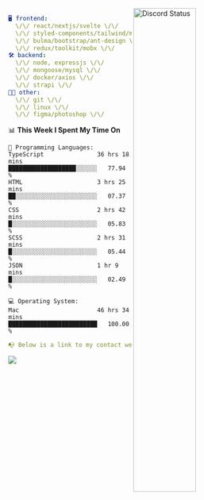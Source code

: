 
<a href="https://discord.com/users/279302975371870218" target="_blank">
    <img width="50%" align="right" alt="Discord Status" src="https://lanyard.cnrad.dev/api/279302975371870218?bg=161B22&borderRadius=5px%205px%200%200&hideTimestamp=true&idleMessage=Just%20chillin%27%20at%20the%20moment&animated=true">
</a>

```yaml
🖥️ frontend: 
  \/\/ react/nextjs/svelte \/\/
  \/\/ styled-components/tailwind/mui/
  \/\/ bulma/bootstrap/ant-design \/\/
  \/\/ redux/toolkit/mobx \/\/
🛠 backend: 
  \/\/ node, expressjs \/\/
  \/\/ mongoose/mysql \/\/
  \/\/ docker/axios \/\/
  \/\/ strapi \/\/
👨‍💻 other: 
  \/\/ git \/\/ 
  \/\/ linux \/\/
  \/\/ figma/photoshop \/\/
```
<!--START_SECTION:waka-->
📊 **This Week I Spent My Time On** 

```text
💬 Programming Languages: 
TypeScript               36 hrs 18 mins      ███████████████████░░░░░░   77.94 % 
HTML                     3 hrs 25 mins       ██░░░░░░░░░░░░░░░░░░░░░░░   07.37 % 
CSS                      2 hrs 42 mins       █░░░░░░░░░░░░░░░░░░░░░░░░   05.83 % 
SCSS                     2 hrs 31 mins       █░░░░░░░░░░░░░░░░░░░░░░░░   05.44 % 
JSON                     1 hr 9 mins         █░░░░░░░░░░░░░░░░░░░░░░░░   02.49 % 

💻 Operating System: 
Mac                      46 hrs 34 mins      █████████████████████████   100.00 % 
```


<!--END_SECTION:waka-->
```yaml
📭 Below is a link to my contact website 
```
<a href="https://mxns.xyz" target="_black"> <img src="https://img.shields.io/badge/website-161B22?style=for-the-badge&logo=About.me&logoColor=white"></img> <a/>
